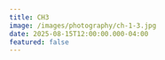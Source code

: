 ```yaml
---
title: CH3
image: /images/photography/ch-1-3.jpg
date: 2025-08-15T12:00:00.000-04:00
featured: false
---
```

